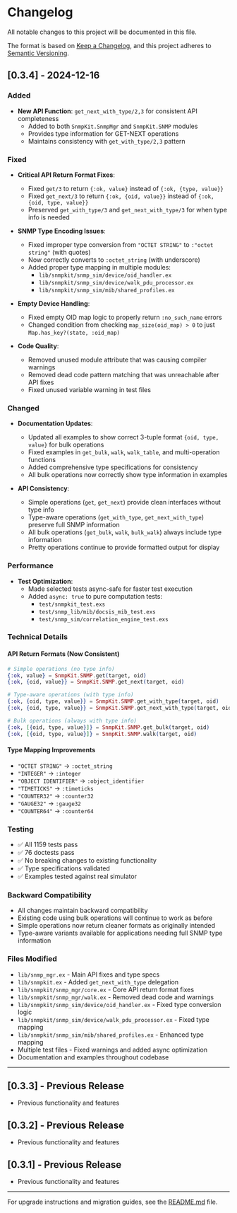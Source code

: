 # Changelog

All notable changes to this project will be documented in this file.

The format is based on [Keep a Changelog](https://keepachangelog.com/en/1.0.0/),
and this project adheres to [Semantic Versioning](https://semver.org/spec/v2.0.0.html).

## [0.3.4] - 2024-12-16

### Added
- **New API Function**: `get_next_with_type/2,3` for consistent API completeness
  - Added to both `SnmpKit.SnmpMgr` and `SnmpKit.SNMP` modules
  - Provides type information for GET-NEXT operations
  - Maintains consistency with `get_with_type/2,3` pattern

### Fixed
- **Critical API Return Format Fixes**:
  - Fixed `get/3` to return `{:ok, value}` instead of `{:ok, {type, value}}`
  - Fixed `get_next/3` to return `{:ok, {oid, value}}` instead of `{:ok, {oid, type, value}}`
  - Preserved `get_with_type/3` and `get_next_with_type/3` for when type info is needed
  
- **SNMP Type Encoding Issues**:
  - Fixed improper type conversion from `"OCTET STRING"` to `:"octet string"` (with quotes)
  - Now correctly converts to `:octet_string` (with underscore)
  - Added proper type mapping in multiple modules:
    - `lib/snmpkit/snmp_sim/device/oid_handler.ex`
    - `lib/snmpkit/snmp_sim/device/walk_pdu_processor.ex`
    - `lib/snmpkit/snmp_sim/mib/shared_profiles.ex`

- **Empty Device Handling**:
  - Fixed empty OID map logic to properly return `:no_such_name` errors
  - Changed condition from checking `map_size(oid_map) > 0` to just `Map.has_key?(state, :oid_map)`

- **Code Quality**:
  - Removed unused module attribute that was causing compiler warnings
  - Removed dead code pattern matching that was unreachable after API fixes
  - Fixed unused variable warning in test files

### Changed
- **Documentation Updates**:
  - Updated all examples to show correct 3-tuple format `{oid, type, value}` for bulk operations
  - Fixed examples in `get_bulk`, `walk`, `walk_table`, and multi-operation functions
  - Added comprehensive type specifications for consistency
  - All bulk operations now correctly show type information in examples

- **API Consistency**:
  - Simple operations (`get`, `get_next`) provide clean interfaces without type info
  - Type-aware operations (`get_with_type`, `get_next_with_type`) preserve full SNMP information
  - All bulk operations (`get_bulk`, `walk`, `bulk_walk`) always include type information
  - Pretty operations continue to provide formatted output for display

### Performance
- **Test Optimization**:
  - Made selected tests async-safe for faster test execution
  - Added `async: true` to pure computation tests:
    - `test/snmpkit_test.exs`
    - `test/snmp_lib/mib/docsis_mib_test.exs`
    - `test/snmp_sim/correlation_engine_test.exs`

### Technical Details

#### API Return Formats (Now Consistent)
```elixir
# Simple operations (no type info)
{:ok, value} = SnmpKit.SNMP.get(target, oid)
{:ok, {oid, value}} = SnmpKit.SNMP.get_next(target, oid)

# Type-aware operations (with type info)
{:ok, {oid, type, value}} = SnmpKit.SNMP.get_with_type(target, oid)
{:ok, {oid, type, value}} = SnmpKit.SNMP.get_next_with_type(target, oid)

# Bulk operations (always with type info)
{:ok, [{oid, type, value}]} = SnmpKit.SNMP.get_bulk(target, oid)
{:ok, [{oid, type, value}]} = SnmpKit.SNMP.walk(target, oid)
```

#### Type Mapping Improvements
- `"OCTET STRING"` → `:octet_string`
- `"INTEGER"` → `:integer`
- `"OBJECT IDENTIFIER"` → `:object_identifier`
- `"TIMETICKS"` → `:timeticks`
- `"COUNTER32"` → `:counter32`
- `"GAUGE32"` → `:gauge32`
- `"COUNTER64"` → `:counter64`

### Testing
- ✅ All 1159 tests pass
- ✅ 76 doctests pass
- ✅ No breaking changes to existing functionality
- ✅ Type specifications validated
- ✅ Examples tested against real simulator

### Backward Compatibility
- All changes maintain backward compatibility
- Existing code using bulk operations will continue to work as before
- Simple operations now return cleaner formats as originally intended
- Type-aware variants available for applications needing full SNMP type information

### Files Modified
- `lib/snmp_mgr.ex` - Main API fixes and type specs
- `lib/snmpkit.ex` - Added `get_next_with_type` delegation
- `lib/snmpkit/snmp_mgr/core.ex` - Core API return format fixes
- `lib/snmpkit/snmp_mgr/walk.ex` - Removed dead code and warnings
- `lib/snmpkit/snmp_sim/device/oid_handler.ex` - Fixed type conversion logic
- `lib/snmpkit/snmp_sim/device/walk_pdu_processor.ex` - Fixed type mapping
- `lib/snmpkit/snmp_sim/mib/shared_profiles.ex` - Enhanced type mapping
- Multiple test files - Fixed warnings and added async optimization
- Documentation and examples throughout codebase

---

## [0.3.3] - Previous Release
- Previous functionality and features

## [0.3.2] - Previous Release  
- Previous functionality and features

## [0.3.1] - Previous Release
- Previous functionality and features

---

For upgrade instructions and migration guides, see the [README.md](README.md) file.